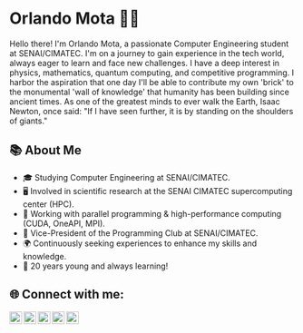 # Orlando Mota 👨‍💻

Hello there! I'm Orlando Mota, a passionate Computer Engineering student at SENAI/CIMATEC. I'm on a journey to gain experience in the tech world, always eager to learn and face new challenges. I have a deep interest in physics, mathematics, quantum computing, and competitive programming. I harbor the aspiration that one day I'll be able to contribute my own 'brick' to the monumental 'wall of knowledge' that humanity has been building since ancient times. As one of the greatest minds to ever walk the Earth, Isaac Newton, once said: "If I have seen further, it is by standing on the shoulders of giants."

## 📚 About Me

- 🎓 Studying Computer Engineering at SENAI/CIMATEC.
- 🖥️ Involved in scientific research at the SENAI CIMATEC supercomputing center (HPC).
- 🚀 Working with parallel programming & high-performance computing (CUDA, OneAPI, MPI).
- 🌱 Vice-President of the Programming Club at SENAI/CIMATEC.
- 🌍 Continuously seeking experiences to enhance my skills and knowledge.
- 🎉 20 years young and always learning!

## 🌐 Connect with me:

<img align="left" alt="Instagram" width="22px" src="https://user-images.githubusercontent.com/80331468/270190543-eafb32ab-7a4e-43fd-910a-188769676a65.png"/>
<img align="left" alt="LinkedIn" width="22px" src="https://user-images.githubusercontent.com/80331468/270190539-60d7da88-5151-4841-a44b-6fad612242d8.png"/>
<img align="left" alt="Beecrowd" width="22px" src="https://user-images.githubusercontent.com/80331468/270190538-7b3fa433-c299-4909-9559-f5276c2edacb.png"/>
<img align="left" alt="Codeforces" width="22px" src="https://user-images.githubusercontent.com/80331468/270190787-e37032af-1b7a-424c-9893-00e4b305b739.png"/>
<img align="left" alt="IntelDevMesh" width="22px" src="https://user-images.githubusercontent.com/80331468/270190389-c4e28768-5ec7-436f-9a2c-e20dfb014fad.png"/>
